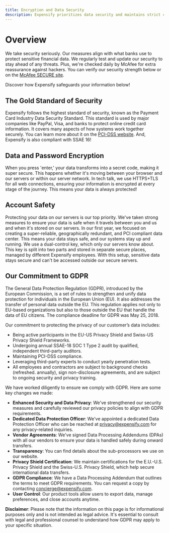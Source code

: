 ```yaml
---
title: Encryption and Data Security
description: Expensify prioritizes data security and maintains strict compliance standards to safeguard users' sensitive information.
---
```

<!-- The lines above are required by Jekyll to process the .md file -->

# Overview

We take security seriously. Our measures align with what banks use to protect sensitive financial data. We regularly test and update our security to stay ahead of any threats. Plus, we're checked daily by McAfee for extra reassurance against hackers. You can verify our security strength below or on the <a href="https://www.trustedsite.com/verify?host=all.expensify.com&utm_campaign=mfes_redirect&utm_medium=referral&utm_source=mcafeesecure.com">McAfee SECURE site</a>.

Discover how Expensify safeguards your information below!

## The Gold Standard of Security

Expensify follows the highest standard of security, known as the Payment Card Industry Data Security Standard. This standard is used by major companies like PayPal, Visa, and banks to protect online credit card information. It covers many aspects of how systems work together securely. You can learn more about it on the <a href="https://listings.pcisecuritystandards.org/pci_security/"> PCI-DSS website</a>. And, Expensify is also compliant with SSAE 16!


## Data and Password Encryption

When you press 'enter,' your data transforms into a secret code, making it super secure. This happens whether it's moving between your browser and our servers or within our server network. In tech talk, we use HTTPS+TLS for all web connections, ensuring your information is encrypted at every stage of the journey. This means your data is always protected!

## Account Safety

Protecting your data on our servers is our top priority. We've taken strong measures to ensure your data is safe when it travels between you and us and when it's stored on our servers.
In our first year, we focused on creating a super-reliable, geographically redundant, and PCI compliant data center. This means your data stays safe, and our systems stay up and running.
We use a dual-control key, which only our servers know about. This key is split into two parts and stored in separate secure places, managed by different Expensify employees. 
With this setup, sensitive data stays secure and can't be accessed outside our secure servers.

## Our Commitment to GDPR

The General Data Protection Regulation (GDPR), introduced by the European Commission, is a set of rules to strengthen and unify data protection for individuals in the European Union (EU). It also addresses the transfer of personal data outside the EU. This regulation applies not only to EU-based organizations but also to those outside the EU that handle the data of EU citizens. The compliance deadline for GDPR was May 25, 2018.

Our commitment to protecting the privacy of our customer’s data includes:

- Being active participants in the EU-US Privacy Shield and Swiss-US Privacy Shield Frameworks.
- Undergoing annual SSAE-18 SOC 1 Type 2 audit by qualified, independent third-party auditors.
- Maintaining PCI-DSS compliance.
- Leveraging third-party experts to conduct yearly penetration tests.
- All employees and contractors are subject to background checks (refreshed. annually), sign non-disclosure agreements, and are subject to ongoing security and privacy training.


We have worked diligently to ensure we comply with GDPR. Here are some key changes we made:


- **Enhanced Security and Data Privacy**: We've strengthened our security measures and carefully reviewed our privacy policies to align with GDPR requirements.
- **Dedicated Data Protection Officer**: We've appointed a dedicated Data Protection Officer who can be reached at [privacy@expensify.com](mailto:privacy@expensify.com) for any privacy-related inquiries.
- **Vendor Agreements**: We've signed Data Processing Addendums (DPAs) with all our vendors to ensure your data is handled safely during onward transfers.
- **Transparency**: You can find details about the sub-processors we use on our website.
- **Privacy Shield Certification**: We maintain certifications for the E.U.-U.S. Privacy Shield and the Swiss-U.S. Privacy Shield, which help secure international data transfers.
- **GDPR Compliance**: We have a Data Processing Addendum that outlines the terms to meet GDPR requirements. You can request a copy by contacting [concierge@expensify.com](mailto:concierge@expensify.com).
- **User Control**: Our product tools allow users to export data, manage preferences, and close accounts anytime.

**Disclaimer**: Please note that the information on this page is for informational purposes only and is not intended as legal advice. It's essential to consult with legal and professional counsel to understand how GDPR may apply to your specific situation.

